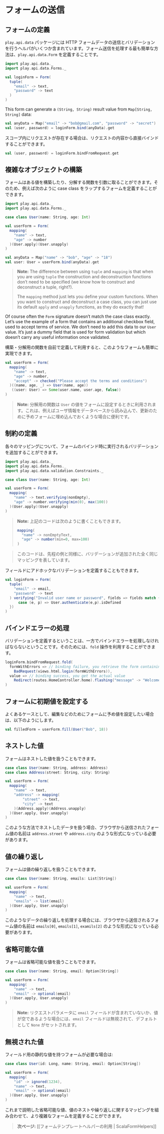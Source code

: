 <!-- translated -->
<!--
# Handling form submission
-->
# フォームの送信

<!--
## Defining a form
-->
## フォームの定義

<!--
The `play.api.data` package contains several helpers to handle HTTP form data submission and validation. The easiest way to handle a form submission is to define a `play.api.data.Form` structure:
-->
`play.api.data` パッケージには HTTP フォームデータの送信とバリデーションを行うヘルパがいくつか含まれています。フォーム送信を処理する最も簡単な方法は、`play.api.data.Form` を定義することです。

```scala
import play.api.data._
import play.api.data.Forms._

val loginForm = Form(
  tuple(
    "email" -> text,
    "password" -> text
  )
)
```

This form can generate a `(String, String)` result value from `Map[String, String]` data:

```scala
val anyData = Map("email" -> "bob@gmail.com", "password" -> "secret")
val (user, password) = loginForm.bind(anyData).get
```

<!--
If you have a request available in the scope, you can bind directly to it from the request content:
-->
スコープ内にリクエストが存在する場合は、リクエストの内容から直接バインドすることができます。

```scala
val (user, password) = loginForm.bindFromRequest.get
```

<!--
## Constructing complex objects
-->
## 複雑なオブジェクトの構築

<!--
A form can use functions to construct and deconstruct the value. So you can, for example, define a form that wraps an existing case class:
-->
フォームはある値を構築したり、分解する関数を引数に取ることができます。そのため、例えば次のように case class をラップするフォームを定義することができます。

```scala
import play.api.data._
import play.api.data.Forms._

case class User(name: String, age: Int)

val userForm = Form(
  mapping(
    "name" -> text,
    "age" -> number
  )(User.apply)(User.unapply)
)

val anyData = Map("name" -> "bob", "age" -> "18")
val user: User = userForm.bind(anyData).get
```

> **Note:** The difference between using `tuple` and `mapping` is that when you are using `tuple` the construction and deconstruction functions don’t need to be specified (we know how to construct and deconstruct a tuple, right?). 
>
> The `mapping` method just lets you define your custom functions. When you want to construct and deconstruct a case class, you can just use its default `apply` and `unapply` functions, as they do exactly that!

Of course often the `Form` signature doesn’t match the case class exactly. Let’s use the example of a form that contains an additional checkbox field, used to accept terms of service. We don’t need to add this data to our `User` value. It’s just a dummy field that is used for form validation but which doesn’t carry any useful information once validated.

<!--
As we can define our own construction and deconstruction functions, it is easy to handle it:
-->
構築・分解用の関数を自前で定義して利用すると、このようなフォームも簡単に実現できます。

```scala
val userForm = Form(
  mapping(
    "name" -> text,
    "age" -> number,
    "accept" -> checked("Please accept the terms and conditions")
  )((name, age, _) => User(name, age))
   ((user: User) => Some(user.name, user.age, false))
)
```

<!--
> **Note:** The deconstruction function is used when we fill a form with an existing `User` value. This is useful if we want the load a user from the database and prepare a form to update it.
-->
> **Note:** 分解用の関数は `User` の値をフォームに設定するときに利用されます。これは、例えばユーザ情報をデータベースから読み込んで、更新のために予めフォームに埋め込んでおくような場合に便利です。

<!--
## Defining constraints
-->
## 制約の定義

<!--
For each mapping, you can also define additional validation constraints that will be checked during the binding phase:
-->
各々のマッピングについて、フォームのバインド時に実行されるバリデーションを追加することができます。

```scala
import play.api.data._
import play.api.data.Forms._
import play.api.data.validation.Constraints._

case class User(name: String, age: Int)

val userForm = Form(
  mapping(
    "name" -> text.verifying(nonEmpty),
    "age" -> number.verifying(min(0), max(100))
  )(User.apply)(User.unapply)
)
```

<!--
> **Note:** That can be also written:
-->
> **Note:** 上記のコードは次のように書くこともできます。
>
> ```scala
> mapping(
>   "name" -> nonEmptyText,
>   "age" -> number(min=0, max=100)
> )
> ```
>
<!--
> This constructs the same mappings, with additional constraints.
-->
> このコードは、先程の例と同様に、バリデーションが追加された全く同じマッピングを表しています。

<!--
You can also define ad-hoc constraints on the fields:
-->
フィールドにアドホックなバリデーションを定義することもできます。

```scala
val loginForm = Form(
  tuple(
    "email" -> email,
    "password" -> text
  ) verifying("Invalid user name or password", fields => fields match { 
      case (e, p) => User.authenticate(e,p).isDefined 
  })
)
```

<!--
## Handling binding failure
-->
## バインドエラーの処理

<!--
If you can define constraints, then you need to be able to handle the binding errors. You can use the `fold` operation for this:
-->
バリデーションを定義するということは、一方でバインドエラーを処理しなければならないということです。そのためには、`fold` 操作を利用することができます。

```scala
loginForm.bindFromRequest.fold(
  formWithErrors => // binding failure, you retrieve the form containing errors,
    BadRequest(views.html.login(formWithErrors)),
  value => // binding success, you get the actual value 
    Redirect(routes.HomeController.home).flashing("message" -> "Welcome!" + value.firstName)
)
```

<!--
## Fill a form with initial default values
-->
## フォームに初期値を設定する

<!--
Sometimes you’ll want to populate a form with existing values, typically for editing data:
-->
よくあるケースとして、編集などのためにフォームに予め値を設定したい場合は、以下のようにします。

```scala
val filledForm = userForm.fill(User("Bob", 18))
```

<!--
## Nested values
-->
## ネストした値

<!--
A form mapping can define nested values:
-->
フォームはネストした値を扱うこともできます。

```scala
case class User(name: String, address: Address)
case class Address(street: String, city: String)

val userForm = Form(
  mapping(
    "name" -> text,
    "address" -> mapping(
        "street" -> text,
        "city" -> text
    )(Address.apply)(Address.unapply)
  )(User.apply, User.unapply)
)
```

<!--
When you are using nested data this way, the form values sent by the browser must be named like `address.street`, `address.city`, etc.
-->
このような方法でネストしたデータを扱う場合、ブラウザから送信されたフォーム値の名前は `address.street` や `address.city` のような形式になっている必要があります。

<!--
## Repeated values
-->
## 値の繰り返し

<!--
A form mapping can also define repeated values:
-->
フォームは値の繰り返しを扱うこともできます。

```scala
case class User(name: String, emails: List[String])

val userForm = Form(
  mapping(
    "name" -> text,
    "emails" -> list(email)
  )(User.apply, User.unapply)
)
```

<!--
When you are using repeated data like this, the form values sent by the browser must be named `emails[0]`, `emails[1]`, `emails[2]`, etc.
-->
このようなデータの繰り返しを処理する場合には、ブラウザから送信されるフォーム値の名前は `emails[0]`, `emails[1]`, `examils[2]` のような形式になっている必要があります。

<!--
## Optional values
-->
## 省略可能な値

<!--
A form mapping can also define optional values:
-->
フォームは省略可能な値を扱うこともできます。

```scala
case class User(name: String, email: Option[String])

val userForm = Form(
  mapping(
    "name" -> text,
    "email" -> optional(email)
  )(User.apply, User.unapply)
)
```

<!--
> **Note:** The email field will be ignored and set to `None` if the field `email` is missing in the request payload or if it contains a blank value.
-->
> **Note:** リクエストパラメータに `email` フィールドが含まれていないか、値が空であるような場合には、`email` フィールドは無視されて、デフォルトとして `None` がセットされます。

<!--
## Ignored values
-->
## 無視された値

<!--
If you want a form to have a static value for a field:
-->
フィールド用の静的な値を持つフォームが必要な場合は:

```scala
case class User(id: Long, name: String, email: Option[String])

val userForm = Form(
  mapping(
    "id" -> ignored(1234),
    "name" -> text,
    "email" -> optional(email)
  )(User.apply, User.unapply)
)
```

<!--
Now you can mix optional, nested and repeated mappings any way you want to create complex forms.
-->
これまで説明した省略可能な値、値のネストや繰り返しに関するマッピングを組み合わせて、より複雑なフォームを定義することができます。

<!--
> **Next:** [[Using the form template helpers | ScalaFormHelpers]]
-->
> **次ページ:** [[フォームテンプレートヘルパーの利用 | ScalaFormHelpers]]




